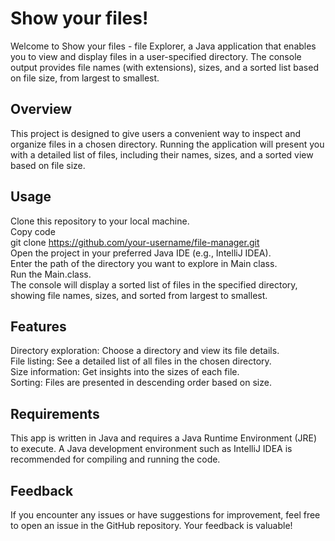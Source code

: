 # Show your files!
Welcome to Show your files - file Explorer, a Java application that enables you to view and display files in a user-specified directory. The console output provides file names (with extensions), sizes, and a sorted list based on file size, from largest to smallest.

## Overview
This project is designed to give users a convenient way to inspect and organize files in a chosen directory. Running the application will present you with a detailed list of files, including their names, sizes, and a sorted view based on file size.

## Usage
Clone this repository to your local machine.<br>
Copy code<br>
git clone https://github.com/your-username/file-manager.git<br>
Open the project in your preferred Java IDE (e.g., IntelliJ IDEA).<br>
Enter the path of the directory you want to explore in Main class.<br>
Run the Main.class.<br>
The console will display a sorted list of files in the specified directory, showing file names, sizes, and sorted from largest to smallest.<br>

## Features
Directory exploration: Choose a directory and view its file details.<br>
File listing: See a detailed list of all files in the chosen directory.<br>
Size information: Get insights into the sizes of each file.<br>
Sorting: Files are presented in descending order based on size.<br>

## Requirements
This app is written in Java and requires a Java Runtime Environment (JRE) to execute. A Java development environment such as IntelliJ IDEA is recommended for compiling and running the code.

## Feedback
If you encounter any issues or have suggestions for improvement, feel free to open an issue in the GitHub repository. Your feedback is valuable!
